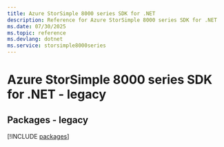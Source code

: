 ```yaml
---
title: Azure StorSimple 8000 series SDK for .NET
description: Reference for Azure StorSimple 8000 series SDK for .NET
ms.date: 07/30/2025
ms.topic: reference
ms.devlang: dotnet
ms.service: storsimple8000series
---
```

# Azure StorSimple 8000 series SDK for .NET - legacy
## Packages - legacy
[!INCLUDE [packages](storsimple-8000-series-index.md)]